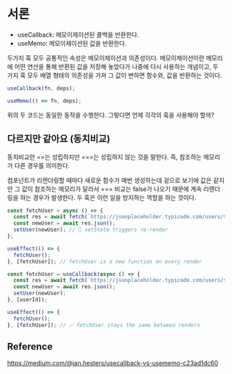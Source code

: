 # 서론

- useCallback: 메모이제이션된 콜백을 반환한다.
- useMemo: 메모이제이션된 값을 반환한다.

두가지 훅 모두 공통적인 속성은 메모이제이션과 의존성이다. 메모이제이션이란 메모리에 어떤 연산을 통해 반환된 값을 저장해 놓았다가 나중에 다시 사용하는 개념이고, 두 가지 훅 모두 배열 형태의 의존성을 가져 그 값이 변하면 함수와, 값을 반환하는 것이다.

```javascript
useCallback(fn, deps);

useMemo(() => fn, deps);
```

위의 두 코드는 동일한 동작을 수행한다. 그렇다면 언제 각각의 훅을 사용해야 할까?

## 다르지만 같아요 (동치비교)

동치비교란 ==는 성립하지만 ===는 성립하지 않는 것을 말한다. 즉, 참조하는 메모리가 다른 경우를 의미한다.

컴포넌트가 리렌더링할 때마다 새로운 함수가 매번 생성하는데 겉으로 보기에 값은 같지만 그 값이 참조하는 메모리가 달라서 === 비교는 false가 나오기 때문에 계속 리렌더링을 하는 경우가 발생한다. 두 훅은 이런 일을 방지하는 역할을 하는 것이다.

```javascript
const fetchUser = async () => {
  const res = await fetch(`https://jsonplaceholder.typicode.com/users/${userId}`);
  const newUser = await res.json();
  setUser(newUser); // 🔴 setState triggers re-render
};

useEffect(() => {
  fetchUser();
}, [fetchUser]); // fetchUser is a new function on every render
```

```javascript
const fetchUser = useCallback(async () => {
  const res = await fetch(`https://jsonplaceholder.typicode.com/users/${userId}`);
  const newUser = await res.json();
  setUser(newUser);
}, [userId]);

useEffect(() => {
  fetchUser();
}, [fetchUser]); // ✅ fetchUser stays the same between renders
```

## Reference

https://medium.com/@jan.hesters/usecallback-vs-usememo-c23ad1dc60
